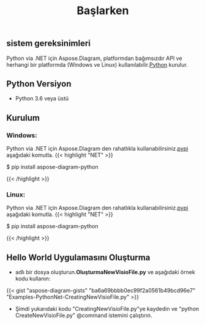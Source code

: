 ﻿---
title: Başlarken
linktitle: Başlarken
type: docs
weight: 4
url: /tr/python-net/getting-started/ 
keywords: python, visio, instal
description: Python via .NET için kurulum Aspose.Diagram ve kurulum yönergeleri.
---
## **sistem gereksinimleri**
 Python via .NET için Aspose.Diagram, platformdan bağımsızdır API ve herhangi bir platformda (Windows ve Linux) kullanılabilir.[Python](https://www.python.org/downloads/) kurulur.

## **Python Versiyon**
- Python 3.6 veya üstü

## **Kurulum**
### **Windows:**
 Python via .NET için Aspose.Diagram den rahatlıkla kullanabilirsiniz.[pypi](https://pypi.org/project/aspose-diagram-python/) aşağıdaki komutla.
{{< highlight "NET" >}}

 $ pip install aspose-diagram-python

{{< /highlight >}}

### **Linux:**
 Python via .NET için Aspose.Diagram den rahatlıkla kullanabilirsiniz.[pypi](https://pypi.org/project/aspose-diagram-python/) aşağıdaki komutla.
{{< highlight "NET" >}}

 $ pip install aspose-diagram-python

{{< /highlight >}}

## **Hello World Uygulamasını Oluşturma**

-  adlı bir dosya oluşturun.**OluşturmaNewVisioFile.py** ve aşağıdaki örnek kodu kullanın:

{{< gist "aspose-diagram-gists" "ba6a69bbbb0ec99f2a0561b49bcd96e7" "Examples-PythonNet-CreatingNewVisioFile.py" >}}

- Şimdi yukarıdaki kodu "CreatingNewVisioFile.py"ye kaydedin ve "python CreateNewVisioFile.py" @command istemini çalıştırın.
